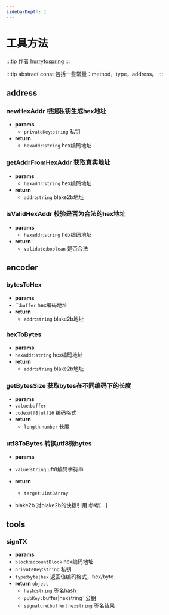 ```yaml
---
sidebarDepth: 1
---
```

# 工具方法

:::tip 作者
[hurrytospring](https://github.com/hurrytospring)
:::

:::tip abstract
const 包括一些常量：method，type，address。
:::

## address
### newHexAddr 根据私钥生成hex地址
- **params**
  - `privateKey`:`string` 私钥
- **return**
  - `hexaddr`:`string` hex编码地址



### getAddrFromHexAddr  获取真实地址
- **params**
  - `hexaddr`:`string` hex编码地址
- **return**
  - `addr`:`string` blake2b地址


### isValidHexAddr 校验是否为合法的hex地址
- **params**
  - `hexaddr`:`string` hex编码地址
- **return**
  - `validate`:`boolean` 是否合法
  

## encoder   

### bytesToHex 
-  **params**
  - ``:`buffer` hex编码地址
- **return**
  - `addr`:`string` blake2b地址   
  
### hexToBytes
-  **params**
  - `hexaddr`:`string` hex编码地址
- **return**
  - `addr`:`string` blake2b地址

### getBytesSize 获取bytes在不同编码下的长度   
-  **params**
  - `value`:`buffer`
  - `code`:`utf8|utf16` 编码格式
- **return**
  - `length`:`number` 长度
  
### utf8ToBytes  转换utf8微bytes
-  **params**
  - `value`:`string` uft8编码字符串
- **return**
  - `target`:`Uint8Array` 
  
- blake2b 对blake2b的快捷引用 参考[...]

## tools
### signTX
-  **params**
  - `block`:`accountBlock` hex编码地址
  - `privateKey`:`string` 私钥
  - `type`:`byte|hex` 返回值编码格式，hex/byte
- **return**
 `object`
    - `hash`:`string` 签名hash
    - `pubKey:`buffer|hexstring` 公钥
    - `signature`:`buffer|hexstring` 签名结果
